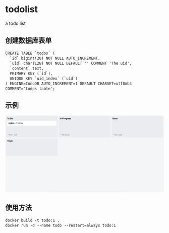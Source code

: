 # todolist
a todo list


## 创建数据库表单

```
CREATE TABLE `todos` (
  `id` bigint(20) NOT NULL AUTO_INCREMENT,
  `uid` char(128) NOT NULL DEFAULT '' COMMENT 'The uid',
  `content` text,
  PRIMARY KEY (`id`),
  UNIQUE KEY `uid_index` (`uid`)
) ENGINE=InnoDB AUTO_INCREMENT=1 DEFAULT CHARSET=utf8mb4 COMMENT='todos table';
```


## 示例

![](https://raw.githubusercontent.com/xinzhanguo/todolist/refs/heads/main/todo1.jpg)

## 使用方法

```
docker build -t todo:1 .
docker run -d --name todo --restart=always todo:1
```